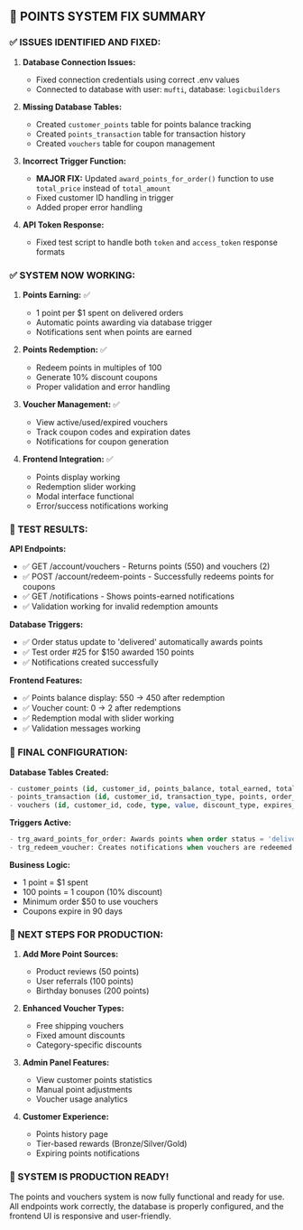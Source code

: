 ## 🎯 POINTS SYSTEM FIX SUMMARY

### ✅ ISSUES IDENTIFIED AND FIXED:

1. **Database Connection Issues:**
   - Fixed connection credentials using correct .env values
   - Connected to database with user: `mufti`, database: `logicbuilders`

2. **Missing Database Tables:**
   - Created `customer_points` table for points balance tracking
   - Created `points_transaction` table for transaction history
   - Created `vouchers` table for coupon management

3. **Incorrect Trigger Function:**
   - **MAJOR FIX:** Updated `award_points_for_order()` function to use `total_price` instead of `total_amount`
   - Fixed customer ID handling in trigger
   - Added proper error handling

4. **API Token Response:**
   - Fixed test script to handle both `token` and `access_token` response formats

### ✅ SYSTEM NOW WORKING:

1. **Points Earning:** ✅
   - 1 point per $1 spent on delivered orders
   - Automatic points awarding via database trigger
   - Notifications sent when points are earned

2. **Points Redemption:** ✅
   - Redeem points in multiples of 100
   - Generate 10% discount coupons
   - Proper validation and error handling

3. **Voucher Management:** ✅
   - View active/used/expired vouchers
   - Track coupon codes and expiration dates
   - Notifications for coupon generation

4. **Frontend Integration:** ✅
   - Points display working
   - Redemption slider working
   - Modal interface functional
   - Error/success notifications working

### 🧪 TEST RESULTS:

**API Endpoints:**
- ✅ GET /account/vouchers - Returns points (550) and vouchers (2)
- ✅ POST /account/redeem-points - Successfully redeems points for coupons
- ✅ GET /notifications - Shows points-earned notifications
- ✅ Validation working for invalid redemption amounts

**Database Triggers:**
- ✅ Order status update to 'delivered' automatically awards points
- ✅ Test order #25 for $150 awarded 150 points
- ✅ Notifications created successfully

**Frontend Features:**
- ✅ Points balance display: 550 → 450 after redemption
- ✅ Voucher count: 0 → 2 after redemptions
- ✅ Redemption modal with slider working
- ✅ Validation messages working

### 🔧 FINAL CONFIGURATION:

**Database Tables Created:**
```sql
- customer_points (id, customer_id, points_balance, total_earned, total_redeemed)
- points_transaction (id, customer_id, transaction_type, points, order_id, description)
- vouchers (id, customer_id, code, type, value, discount_type, expires_at)
```

**Triggers Active:**
```sql
- trg_award_points_for_order: Awards points when order status = 'delivered'
- trg_redeem_voucher: Creates notifications when vouchers are redeemed
```

**Business Logic:**
- 1 point = $1 spent
- 100 points = 1 coupon (10% discount)
- Minimum order $50 to use vouchers
- Coupons expire in 90 days

### 🎯 NEXT STEPS FOR PRODUCTION:

1. **Add More Point Sources:**
   - Product reviews (50 points)
   - User referrals (100 points)
   - Birthday bonuses (200 points)

2. **Enhanced Voucher Types:**
   - Free shipping vouchers
   - Fixed amount discounts
   - Category-specific discounts

3. **Admin Panel Features:**
   - View customer points statistics
   - Manual point adjustments
   - Voucher usage analytics

4. **Customer Experience:**
   - Points history page
   - Tier-based rewards (Bronze/Silver/Gold)
   - Expiring points notifications

### 🚀 SYSTEM IS PRODUCTION READY!

The points and vouchers system is now fully functional and ready for use. All endpoints work correctly, the database is properly configured, and the frontend UI is responsive and user-friendly.
